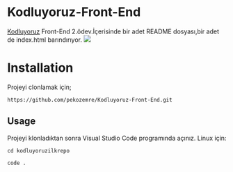 # Kodluyoruz-Front-End

[Kodluyoruz](https://www.kodluyoruz.org) Front-End 2.ödev.İçerisinde bir adet README dosyası,bir adet de index.html barındırıyor.
![](Kodluyoruz-Front_End/ekran.png)
# Installation

Projeyi clonlamak için;
```
https://github.com/pekozemre/Kodluyoruz-Front-End.git
```
## Usage

Projeyi klonladıktan sonra Visual Studio Code programında açınız.
Linux için:

```
cd kodluyoruzilkrepo

code . 
```